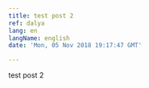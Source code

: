 ```yaml
---
title: test post 2
ref: dalya
lang: en
langName: english
date: 'Mon, 05 Nov 2018 19:17:47 GMT'

---
```

test post 2